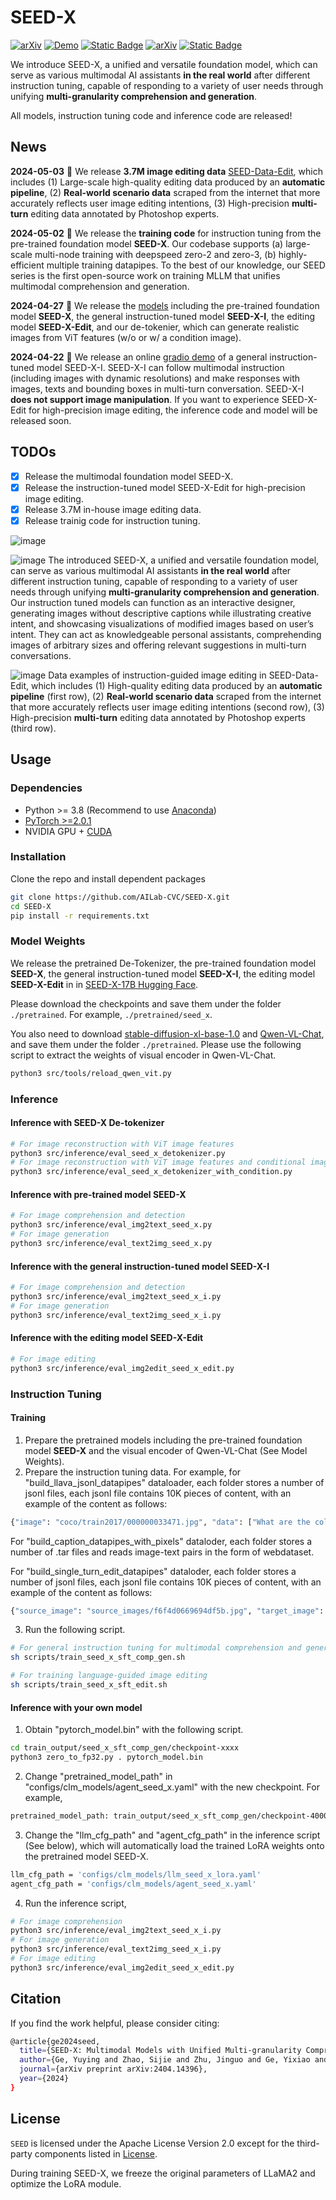 # SEED-X
[![arXiv](https://img.shields.io/badge/arXiv-2404.14396-b31b1b.svg)](https://arxiv.org/abs/2404.14396)
[![Demo](https://img.shields.io/badge/Gradio-Demo-orange)](https://e61930042a74e70190.gradio.live/)
[![Static Badge](https://img.shields.io/badge/Model-Huggingface-yellow)](https://huggingface.co/AILab-CVC/SEED-X-17B/tree/main)
[![arXiv](https://img.shields.io/badge/arXiv-2405.04007-b31b1b.svg)](https://arxiv.org/abs/2405.04007)
[![Static Badge](https://img.shields.io/badge/Dataset-Huggingface-yellow)](https://huggingface.co/datasets/AILab-CVC/SEED-Data-Edit)

We introduce SEED-X, a unified and versatile foundation model, which can serve as various multimodal AI assistants **in the real world** after different instruction tuning, capable of responding to a variety of user needs through unifying **multi-granularity comprehension and generation**.

All models, instruction tuning code and inference code are released! 

## News
**2024-05-03** :hugs: We release **3.7M image editing data** [SEED-Data-Edit](https://huggingface.co/datasets/AILab-CVC/SEED-Data-Edit), which includes (1) Large-scale high-quality editing data produced by an **automatic pipeline**, (2) **Real-world scenario data** scraped from the internet that more accurately reflects user image editing intentions, (3) High-precision **multi-turn** editing data annotated by Photoshop experts.

**2024-05-02** :hugs: We release the **training code** for instruction tuning from the pre-trained foundation model **SEED-X**. Our codebase supports (a) large-scale multi-node training with deepspeed zero-2 and zero-3, (b) highly-efficient multiple training datapipes. To the best of our knowledge, our SEED series is the first open-source work on training MLLM that unifies multimodal comprehension and generation.

**2024-04-27** :hugs: We release the [models](https://huggingface.co/AILab-CVC/SEED-X-17B/tree/main) including the pre-trained foundation model **SEED-X**, the general instruction-tuned model **SEED-X-I**, the editing model **SEED-X-Edit**, and our de-tokenier, which can generate realistic images from ViT features (w/o or w/ a condition image).

**2024-04-22** :hugs: We release an online [gradio demo](https://e61930042a74e70190.gradio.live/) of a general instruction-tuned model SEED-X-I. SEED-X-I can follow multimodal instruction (including images with dynamic resolutions) and make responses with images, texts and bounding boxes in multi-turn conversation. SEED-X-I **does not support image manipulation**. If you want to experience SEED-X-Edit for high-precision image editing, the inference code and model will be released soon.

## TODOs
- [x] Release the multimodal foundation model SEED-X.
- [x] Release the instruction-tuned model SEED-X-Edit for high-precision image editing.
- [x] Release 3.7M in-house image editing data.
- [x] Release trainig code for instruction tuning.

![image](https://github.com/AILab-CVC/SEED-X/blob/main/demos/teaser.jpg?raw=true)

![image](https://github.com/AILab-CVC/SEED-X/blob/main/demos/case_example.jpg?raw=true)
The introduced SEED-X, a unified and versatile foundation model, can serve as various multimodal AI assistants **in the real world** after different instruction tuning, capable of responding to a variety of user needs through unifying
**multi-granularity comprehension and generation**. Our instruction tuned models can
function as an interactive designer, generating images without descriptive captions while illustrating
creative intent, and showcasing visualizations of modified images based on user’s intent. They can act
as knowledgeable personal assistants, comprehending images of arbitrary sizes and offering relevant
suggestions in multi-turn conversations.

![image](https://github.com/AILab-CVC/SEED-X/blob/main/demos/SEED-Data-Edit.jpg?raw=true)
Data examples of instruction-guided image editing in SEED-Data-Edit, which includes (1)
High-quality editing data produced by an **automatic pipeline** (first row), (2) **Real-world scenario
data** scraped from the internet that more accurately reflects user image editing intentions (second
row), (3) High-precision **multi-turn** editing data annotated by Photoshop experts (third row).


## Usage

### Dependencies
- Python >= 3.8 (Recommend to use [Anaconda](https://www.anaconda.com/download/#linux))
- [PyTorch >=2.0.1](https://pytorch.org/)
- NVIDIA GPU + [CUDA](https://developer.nvidia.com/cuda-downloads)

### Installation
Clone the repo and install dependent packages

  ```bash
  git clone https://github.com/AILab-CVC/SEED-X.git
  cd SEED-X
  pip install -r requirements.txt
  ```

### Model Weights
We release the pretrained De-Tokenizer, the pre-trained foundation model **SEED-X**, the general instruction-tuned model **SEED-X-I**, the editing model **SEED-X-Edit** in in [SEED-X-17B Hugging Face](https://huggingface.co/AILab-CVC/SEED-X-17B/tree/main).

Please download the checkpoints and save them under the folder `./pretrained`. For example, `./pretrained/seed_x`.

You also need to download [stable-diffusion-xl-base-1.0](https://huggingface.co/stabilityai/stable-diffusion-xl-base-1.0) and [Qwen-VL-Chat](https://huggingface.co/Qwen/Qwen-VL-Chat), and save them under the folder `./pretrained`. Please use the following script to extract the weights of visual encoder in Qwen-VL-Chat.
```bash
python3 src/tools/reload_qwen_vit.py
```
### Inference
#### Inference with SEED-X De-tokenizer
```bash
# For image reconstruction with ViT image features
python3 src/inference/eval_seed_x_detokenizer.py
# For image reconstruction with ViT image features and conditional image
python3 src/inference/eval_seed_x_detokenizer_with_condition.py
```

#### Inference with pre-trained model SEED-X
```bash
# For image comprehension and detection
python3 src/inference/eval_img2text_seed_x.py
# For image generation
python3 src/inference/eval_text2img_seed_x.py
```

#### Inference with the general instruction-tuned model SEED-X-I
```bash
# For image comprehension and detection
python3 src/inference/eval_img2text_seed_x_i.py
# For image generation
python3 src/inference/eval_text2img_seed_x_i.py
```

#### Inference with the editing model SEED-X-Edit
```bash
# For image editing
python3 src/inference/eval_img2edit_seed_x_edit.py
```

### Instruction Tuning
#### Training
1. Prepare the pretrained models including the pre-trained foundation model **SEED-X** and the visual encoder of Qwen-VL-Chat (See Model Weights).
2. Prepare the instruction tuning data. For example, for "build_llava_jsonl_datapipes" dataloader, each folder stores a number of jsonl files, each jsonl file contains 10K pieces of content, with an example of the content as follows:
```bash
{"image": "coco/train2017/000000033471.jpg", "data": ["What are the colors of the bus in the image?", "The bus in the image is white and red.", "What feature can be seen on the back of the bus?", "The back of the bus features an advertisement.", "Is the bus driving down the street or pulled off to the side?", "The bus is driving down the street, which is crowded with people and other vehicles."]}
```

For "build_caption_datapipes_with_pixels" dataloder, each folder stores a number of .tar files and reads image-text pairs in the form of webdataset.

For "build_single_turn_edit_datapipes" dataloder,  each folder stores a number of jsonl files, each jsonl file contains 10K pieces of content, with an example of the content as follows:
```bash
{"source_image": "source_images/f6f4d0669694df5b.jpg", "target_image": "target_images/f6f4d0669694df5b.jpg", "instruction": "Erase the car that is parked in front of the Roebuck building."}
```
3. Run the following script.

```bash
# For general instruction tuning for multimodal comprehension and generation
sh scripts/train_seed_x_sft_comp_gen.sh
```

```bash
# For training language-guided image editing
sh scripts/train_seed_x_sft_edit.sh
```
#### Inference with your own model
1. Obtain "pytorch_model.bin" with the following script.
```bash
cd train_output/seed_x_sft_comp_gen/checkpoint-xxxx
python3 zero_to_fp32.py . pytorch_model.bin
```
2. Change "pretrained_model_path" in "configs/clm_models/agent_seed_x.yaml" with the new checkpoint. For example,
```bash
pretrained_model_path: train_output/seed_x_sft_comp_gen/checkpoint-4000/pytorch_model.bin
```
3. Change the "llm_cfg_path" and "agent_cfg_path" in the inference script (See below), which will automatically load the trained LoRA weights onto the pretrained model SEED-X.
```bash
llm_cfg_path = 'configs/clm_models/llm_seed_x_lora.yaml'
agent_cfg_path = 'configs/clm_models/agent_seed_x.yaml'
```
4. Run the inference script,
```bash
# For image comprehension
python3 src/inference/eval_img2text_seed_x_i.py
# For image generation
python3 src/inference/eval_text2img_seed_x_i.py
# For image editing
python3 src/inference/eval_img2edit_seed_x_edit.py
```


## Citation
If you find the work helpful, please consider citing:
```bash
@article{ge2024seed,
  title={SEED-X: Multimodal Models with Unified Multi-granularity Comprehension and Generation},
  author={Ge, Yuying and Zhao, Sijie and Zhu, Jinguo and Ge, Yixiao and Yi, Kun and Song, Lin and Li, Chen and Ding, Xiaohan and Shan, Ying},
  journal={arXiv preprint arXiv:2404.14396},
  year={2024}
}
```


## License
`SEED` is licensed under the Apache License Version 2.0 except for the third-party components listed in [License](License_Seed-X.txt). 

During training SEED-X, we freeze the original parameters of LLaMA2 and optimize the LoRA module.
